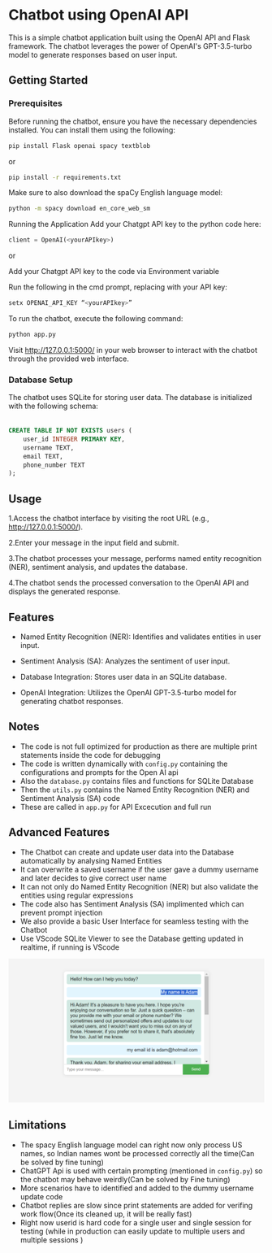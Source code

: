 # Chatbot using OpenAI API

This is a simple chatbot application built using the OpenAI API and Flask framework. The chatbot leverages the power of OpenAI's GPT-3.5-turbo model to generate responses based on user input.

## Getting Started

### Prerequisites

Before running the chatbot, ensure you have the necessary dependencies installed. You can install them using the following:

```bash
pip install Flask openai spacy textblob
```
or
```bash
pip install -r requirements.txt
```
Make sure to also download the spaCy English language model:

```bash
python -m spacy download en_core_web_sm
```
Running the Application
Add your Chatgpt API key to the python code here:
```Python
client = OpenAI(<yourAPIkey>)
```
or

Add your Chatgpt API key  to the code via Environment variable

Run the following in the cmd prompt, replacing <yourAPIkey> with your API key:
```bash
setx OPENAI_API_KEY “<yourAPIkey>”
```

To run the chatbot, execute the following command:

```bash
python app.py
```


Visit http://127.0.0.1:5000/ in your web browser to interact with the chatbot through the provided web interface.
### Database Setup
The chatbot uses SQLite for storing user data. The database is initialized with the following schema:

```sql

CREATE TABLE IF NOT EXISTS users (
    user_id INTEGER PRIMARY KEY,
    username TEXT,
    email TEXT,
    phone_number TEXT
);
```


## Usage
1.Access the chatbot interface by visiting the root URL (e.g., http://127.0.0.1:5000/).

2.Enter your message in the input field and submit.

3.The chatbot processes your message, performs named entity recognition (NER), sentiment analysis, and updates the database.

4.The chatbot sends the processed conversation to the OpenAI API and displays the generated response.

## Features
* Named Entity Recognition (NER): Identifies and validates entities in user input.

* Sentiment Analysis (SA): Analyzes the sentiment of user input.

* Database Integration: Stores user data in an SQLite database.

* OpenAI Integration: Utilizes the OpenAI GPT-3.5-turbo model for generating chatbot responses.

## Notes
* The code is not full optimized for production as there are multiple print statements inside the code for debugging
* The code is written dynamically with `config.py` containing the configurations and prompts for the Open AI api
* Also the ```database.py``` contains files and functions for SQLite Database
* Then the ```utils.py``` contains the Named Entity Recognition (NER) and Sentiment Analysis (SA) code
* These are called in ```app.py``` for API Excecution and full run

## Advanced Features
* The Chatbot can create and update user data into the Database automatically by analysing Named Entities
* It can overwrite a saved username if the user gave a dummy username and later decides to give correct user name
* It can not only do Named Entity Recognition (NER) but also validate the entities using regular expressions 
* The code also has Sentiment Analysis (SA) implimented which can prevent prompt injection
* We also provide a basic User Interface for seamless testing with the Chatbot
* Use VScode SQLite Viewer to see the Database getting updated in realtime, if running is VScode

![Chatbot Image](templates/image1.png)

## Limitations
* The spacy English language model can right now only process US names, so Indian names wont be processed correctly all  the time(Can be solved by fine tuning)
* ChatGPT Api is used with certain prompting (mentioned in ```config.py```) so the chatbot may behave weirdly(Can be solved by Fine tuning)
* More scenarios have to identified and added to the dummy username update code
* Chatbot replies are slow since print statements are added for verifing work flow(Once its cleaned up, it will be really fast)
* Right now userid is hard code for a single user and single session for testing (while in production can easily update to multiple users and multiple sessions )
